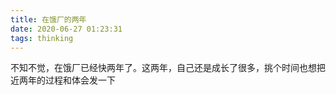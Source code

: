 ```yaml
---
title: 在饿厂的两年
date: 2020-06-27 01:23:31
tags: thinking
---
```


不知不觉，在饿厂已经快两年了。这两年，自己还是成长了很多，挑个时间也想把近两年的过程和体会发一下